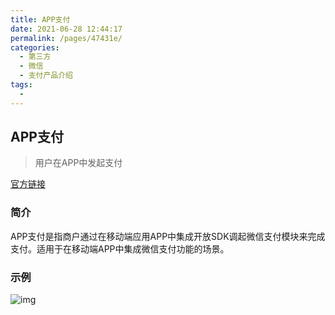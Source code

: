 ```yaml
---
title: APP支付
date: 2021-06-28 12:44:17
permalink: /pages/47431e/
categories:
  - 第三方
  - 微信
  - 支付产品介绍
tags:
  - 
---
```


## APP支付

> 用户在APP中发起支付

[官方链接](https://pay.weixin.qq.com/index.php/public/product/detail?pid=36&productType=0)

### 简介

APP支付是指商户通过在移动端应用APP中集成开放SDK调起微信支付模块来完成支付。适用于在移动端APP中集成微信支付功能的场景。

### 示例

![img](http://productcenter-10005922.file.myqcloud.com/APP.png1542789693_uo6.png) 